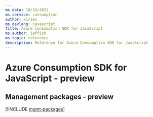 ```yaml
---
ms.data: 10/19/2022
ms.service: consumption
author: xirzec
ms.devlang: javascript
title: Azure Consumption SDK for JavaScript
ms.author: jeffish
ms.topic: reference
description: Reference for Azure Consumption SDK for JavaScript
---
```

# Azure Consumption SDK for JavaScript - preview

## Management packages - preview
[!INCLUDE [mgmt-packages](consumption-mgmt-index.md)]